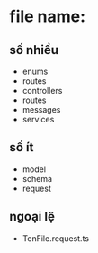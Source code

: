 # file name:

## số nhiều

- enums
- routes
- controllers
- routes
- messages
- services

## số ít

- model
- schema
- request

## ngoại lệ

- TenFile.request.ts
